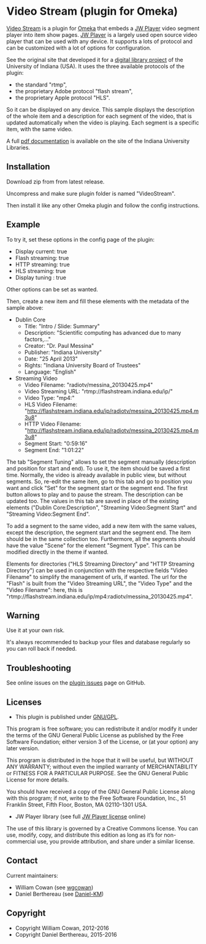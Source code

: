 Video Stream (plugin for Omeka)
===============================

[Video Stream] is a plugin for [Omeka] that embeds a [JW Player] video segment
player into item show pages. [JW Player] is a largely used open source video
player that can be used with any device. It supports a lots of protocol and can
be customized  with a lot of options for configuration.

See the original site that developed it for a [digital library project] of the
University of Indiana (USA). It uses the three available protocols of the
plugin:
- the standard "rtmp",
- the proprietary Adobe protocol "flash stream",
- the proprietary Apple protocol "HLS".

So it can be displayed on any device. This sample displays the description of
the whole item and a description for each segment of the video, that is updated
automatically when the video is playing. Each segment is a specific item, with
the same video.

A full [pdf documentation] is available on the site of the Indiana University
Libraries.


Installation
------------

Download zip from from latest release.

Uncompress and make sure plugin folder is named "VideoStream".

Then install it like any other Omeka plugin and follow the config instructions.


Example
-------

To try it, set these options in the config page of the plugin:
- Display current: true
- Flash streaming: true
- HTTP streaming: true
- HLS streaming: true
- Display tuning : true

Other options can be set as wanted.

Then, create a new item and fill these elements with the metadata of the sample
above:
- Dublin Core
  - Title: "Intro / Slide: Summary"
  - Description: "Scientific computing has advanced due to many factors,..."
  - Creator: "Dr. Paul Messina"
  - Publisher: "Indiana University"
  - Date: "25 April 2013"
  - Rights: "Indiana University Board of Trustees"
  - Language: "English"
- Streaming Video
  - Video Filename: "radiotv/messina_20130425.mp4"
  - Video Streaming URL: "rtmp://flashstream.indiana.edu/ip/"
  - Video Type: "mp4:"
  - HLS Video Filename: "http://flashstream.indiana.edu/ip/radiotv/messina_20130425.mp4.m3u8"
  - HTTP Video Filename: "http://flashstream.indiana.edu/ip/radiotv/messina_20130425.mp4.m3u8"
  - Segment Start: "0:59:16"
  - Segment End: "1:01:22"

The tab "Segment Tuning" allows to set the segment manually (description and
position for start and end). To use it, the item should be saved a first time.
Normally, the video is already available in public view, but without segments.
So, re-edit the same item, go to this tab and go to position you want and click
"Set" for the segment start or the segment end. The first button allows to play
and to pause the stream. The description can be updated too. The values in this
tab are saved in place of the existing elements ("Dublin Core:Description", "Streaming Video:Segment Start"
and "Streaming Video:Segment End".

To add a segment to the same video, add a new item with the same values, except
the description, the segment start and the segment end. The item should be in
the same collection too. Furthermore, all the segments should have the value
"Scene" for the element "Segment Type". This can be modified directly in the
theme if wanted.

Elements for directories ("HLS Streaming Directory" and "HTTP Streaming Directory")
can be used in conjunction with the respective fields "Video Filename" to
simplify the management of urls, if wanted. The url for the "Flash" is built
from the "Video Streaming URL", the "Video Type" and the "Video Filename": here,
this is "rtmp://flashstream.indiana.edu/ip/mp4:radiotv/messina_20130425.mp4".


Warning
-------

Use it at your own risk.

It's always recommended to backup your files and database regularly so you can
roll back if needed.


Troubleshooting
---------------

See online issues on the [plugin issues] page on GitHub.


Licenses
--------

* This plugin is published under [GNU/GPL].

This program is free software; you can redistribute it and/or modify it under
the terms of the GNU General Public License as published by the Free Software
Foundation; either version 3 of the License, or (at your option) any later
version.

This program is distributed in the hope that it will be useful, but WITHOUT
ANY WARRANTY; without even the implied warranty of MERCHANTABILITY or FITNESS
FOR A PARTICULAR PURPOSE. See the GNU General Public License for more
details.

You should have received a copy of the GNU General Public License along with
this program; if not, write to the Free Software Foundation, Inc.,
51 Franklin Street, Fifth Floor, Boston, MA 02110-1301 USA.

* JW Player library (see full [JW Player license] online)

The use of this library is governed by a Creative Commons license. You can use,
modify, copy, and distribute this edition as long as it’s for non-commercial
use, you provide attribution, and share under a similar license.


Contact
-------

Current maintainers:

* William Cowan (see [wgcowan])
* Daniel Berthereau (see [Daniel-KM])


Copyright
---------

* Copyright William Cowan, 2012-2016
* Copyright Daniel Berthereau, 2015-2016


[Video Stream]: https://github.com/wgcowan/VideoStream
[Omeka]: https://omeka.org
[JW Player]: https://www.jwplayer.com/
[digital library project]: http://www.dlib.indiana.edu/projects/omeka2/items/show/3558
[pdf documentation]: http://www.dlib.indiana.edu/projects/omeka2/items/show/3582
[plugin issues]: https://github.com/wgcowan/VideoStream/issues
[GNU/GPL]: https://www.gnu.org/licenses/gpl-3.0.html
[JW Player license]: http://www.jwplayer.com/license
[wgcowan]: https://github.com/wgcowan "William Cowan"
[Daniel-KM]: https://github.com/Daniel-KM "Daniel Berthereau"
